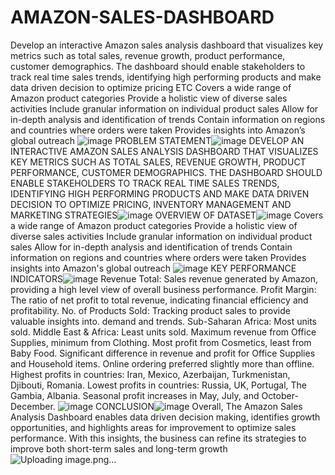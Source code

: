 # AMAZON-SALES-DASHBOARD
Develop an interactive Amazon sales analysis dashboard that visualizes key metrics such as total sales, revenue growth, product performance, customer demographics. The dashboard should enable stakeholders to track real time sales trends, identifying high performing products and make data driven decision to optimize pricing ETC
Covers a wide range of Amazon product categories
Provide a  holistic view of diverse sales activities
Include granular information on individual product sales
 Allow for in-depth analysis and identification of trends
Contain information on regions and countries where orders were taken
Provides insights into Amazon’s global outreach
![image](https://github.com/user-attachments/assets/fe668e73-5043-430e-b860-c2d3b2bbb3a4)
PROBLEM STATEMENT![image](https://github.com/user-attachments/assets/ca1ca1ba-6455-4594-af5b-6dd18002adb8)
DEVELOP AN INTERACTIVE AMAZON SALES ANALYSIS DASHBOARD THAT VISUALIZES KEY METRICS SUCH AS TOTAL SALES, REVENUE GROWTH, PRODUCT PERFORMANCE, CUSTOMER DEMOGRAPHICS. THE DASHBOARD SHOULD ENABLE STAKEHOLDERS TO TRACK REAL TIME SALES TRENDS, IDENTIFYING HIGH PERFORMING PRODUCTS AND MAKE DATA DRIVEN DECISION TO OPTIMIZE PRICING, INVENTORY MANAGEMENT AND MARKETING STRATEGIES![image](https://github.com/user-attachments/assets/0f815f76-cd27-4505-8be7-517431663a07)
OVERVIEW OF DATASET![image](https://github.com/user-attachments/assets/24221937-cff6-4f95-90c1-7823e31002d7)
Covers a wide range of Amazon product categories 
Provide a holistic view of diverse sales activities
Include granular information on individual product sales
Allow for in-depth analysis and identification of trends
Contain information on regions and countries where orders were taken
Provides insights into Amazon's global outreach
![image](https://github.com/user-attachments/assets/4a232c17-1a13-4735-b226-a53e665372bb)
KEY PERFORMANCE INDICATORS![image](https://github.com/user-attachments/assets/0e442713-b07e-4847-9ab7-0d7362c4328e)
Revenue Total: Sales revenue generated by Amazon, providing a high level view of overall business performance.
 Profit Margin: The ratio of net profit to total revenue, indicating financial efficiency and profitability.
 No. of Products Sold: Tracking product sales to provide valuable insights into. demand and trends. 
Sub-Saharan Africa: Most units sold.
Middle East & Africa: Least units sold.
Maximum revenue from Office Supplies, minimum from Clothing.
Most profit from Cosmetics, least from Baby Food.
Significant difference in revenue and profit for Office Supplies and Household items.
 Online ordering preferred slightly more than offline.
Highest profits in countries: Iran, Mexico, Azerbaijan, Turkmenistan, Djibouti, Romania.
Lowest profits in countries: Russia, UK, Portugal, The Gambia, Albania.
 Seasonal profit increases in May, July, and October-December.
![image](https://github.com/user-attachments/assets/cdab9392-d1da-40f5-96ec-749aea7dc1f4)
CONCLUSION![image](https://github.com/user-attachments/assets/b5ffac30-bbc0-4918-a632-019635ea5d92)
Overall, The Amazon Sales Analysis Dashboard enables data driven decision making, identifies growth opportunities, and highlights areas for improvement to optimize sales performance. With this insights, the business can refine its strategies to improve both short-term  sales and long-term growth![Uploading image.png…]()
